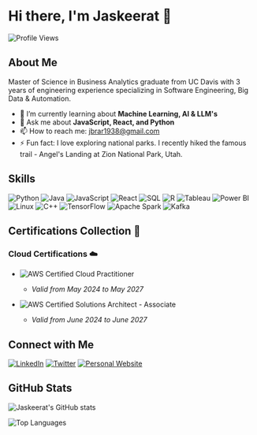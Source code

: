 # Hi there, I'm Jaskeerat 👋

![Profile Views](https://komarev.com/ghpvc/?username=jaskeeratbrar&color=blue)

## About Me

Master of Science in Business Analytics graduate from UC Davis with 3 years of engineering experience specializing in Software Engineering, Big Data & Automation.

- 🌱 I’m currently learning about **Machine Learning, AI & LLM's**
- 💬 Ask me about **JavaScript, React, and Python**
- 📫 How to reach me: [jbrar1938@gmail.com](mailto:jbrar1938@gmail.com)
- ⚡ Fun fact: I love exploring national parks. I recently hiked the famous trail - Angel's Landing at Zion National Park, Utah.

## Skills

![Python](https://img.shields.io/badge/Python-3776AB?style=for-the-badge&logo=python&logoColor=white)
![Java](https://img.shields.io/badge/Java-007396?style=for-the-badge&logo=java&logoColor=white)
![JavaScript](https://img.shields.io/badge/JavaScript-F7DF1E?style=for-the-badge&logo=javascript&logoColor=black)
![React](https://img.shields.io/badge/React-61DAFB?style=for-the-badge&logo=react&logoColor=black)
![SQL](https://img.shields.io/badge/SQL-4479A1?style=for-the-badge&logo=sql&logoColor=white)
![R](https://img.shields.io/badge/R-276DC3?style=for-the-badge&logo=r&logoColor=white)
![Tableau](https://img.shields.io/badge/Tableau-E97627?style=for-the-badge&logo=tableau&logoColor=white)
![Power BI](https://img.shields.io/badge/PowerBI-F2C811?style=for-the-badge&logo=powerbi&logoColor=black)
![Linux](https://img.shields.io/badge/Linux-FCC624?style=for-the-badge&logo=linux&logoColor=black)
![C++](https://img.shields.io/badge/C++-00599C?style=for-the-badge&logo=c%2B%2B&logoColor=white)
![TensorFlow](https://img.shields.io/badge/TensorFlow-FF6F00?style=for-the-badge&logo=tensorflow&logoColor=white)
![Apache Spark](https://img.shields.io/badge/Apache%20Spark-E25A1C?style=for-the-badge&logo=apachespark&logoColor=white)
![Kafka](https://img.shields.io/badge/Apache%20Kafka-231F20?style=for-the-badge&logo=apachekafka&logoColor=white)

## Certifications Collection 🏅

### Cloud Certifications ☁️

- ![AWS Certified Cloud Practitioner](https://img.shields.io/badge/AWS-Cloud%20Practitioner-FF9900?style=for-the-badge&logo=amazonaws&logoColor=white)
  - *Valid from May 2024 to May 2027*
  
- ![AWS Certified Solutions Architect - Associate](https://img.shields.io/badge/AWS-Solutions%20Architect%20Associate-232F3E?style=for-the-badge&logo=amazonaws&logoColor=white)
  - *Valid from June 2024 to June 2027*

## Connect with Me

[![LinkedIn](https://img.shields.io/badge/LinkedIn-0077B5?style=for-the-badge&logo=linkedin&logoColor=white)](https://www.linkedin.com/in/jaskeeratbrar)
[![Twitter](https://img.shields.io/badge/Twitter-1DA1F2?style=for-the-badge&logo=twitter&logoColor=white)](https://twitter.com/jassibrar_)
[![Personal Website](https://img.shields.io/badge/Website-000000?style=for-the-badge&logo=About.me&logoColor=white)](https://jaskeeratbrar.github.io/)

## GitHub Stats

![Jaskeerat's GitHub stats](https://github-readme-stats.vercel.app/api?username=jaskeeratbrar&show_icons=true&theme=radical)

![Top Languages](https://github-readme-stats.vercel.app/api/top-langs/?username=jaskeeratbrar&layout=compact&theme=radical)
